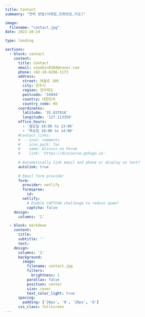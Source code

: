 ```yaml
---
title: Contact
summanry: "연락 방법(이메일,전화번호,지도)"

image:
  filename: "contact.jpg"
date: 2022-10-24

type: landing

sections:
  - block: contact
    content:
      title: Contact
      email: sooobin0304@naver.com
      phone: +82-10-6206-1173
      address:
        street: 여울로 109
        city: 전주시
        region: 전라북도
        postcode: '54944'
        country: 대한민국
        country_code: KO
      coordinates:
        latitude: '35.837016'
        longitude: '127.113356'
      office_hours:
        - '월요일 10:00 to 13:00'
        - '목요일 10:00 to 14:00'
      #contact_links:
      #  - icon: comments
      #    icon_pack: fas
      #    name: Discuss on Forum
      #    link: 'https://discourse.gohugo.io'
    
      # Automatically link email and phone or display as text?
      autolink: true
    
      # Email form provider
      form:
        provider: netlify
        formspree:
          id:
        netlify:
          # Enable CAPTCHA challenge to reduce spam?
          captcha: false
    design:
      columns: '1'

  - block: markdown
    content:
      title:
      subtitle: ''
      text:
    design:
      columns: '1'
      background:
        image: 
          filename: contact.jpg
          filters:
            brightness: 1
          parallax: false
          position: center
          size: cover
          text_color_light: true
      spacing:
        padding: ['20px', '0', '20px', '0']
      css_class: fullscreen
---
```

